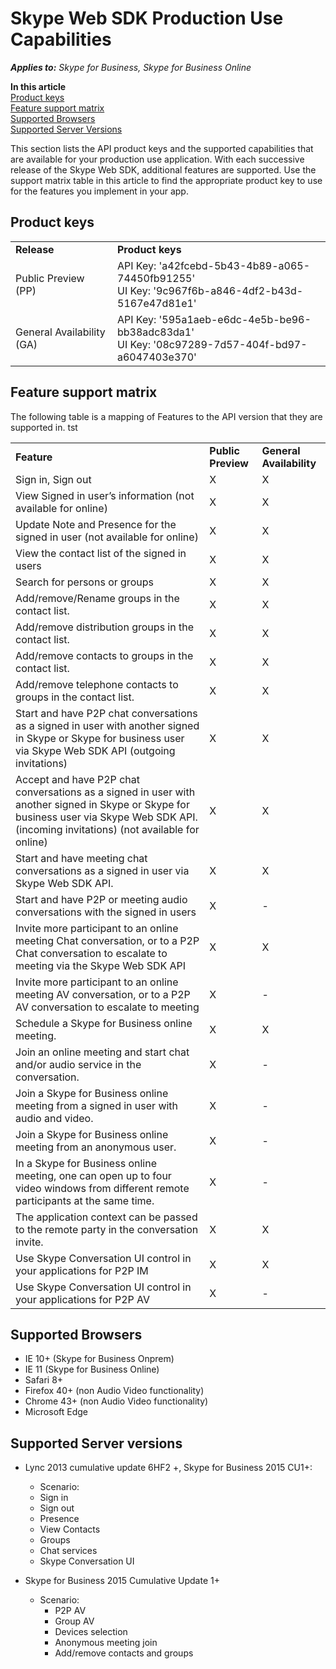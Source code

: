 # Skype Web SDK Production Use Capabilities


 _**Applies to:** Skype for Business, Skype for Business Online_

 **In this article**  
[Product keys](#product-keys)  
[Feature support matrix](#feature-support-matrix)  
[Supported Browsers](#supported-browsers)  
[Supported Server Versions](#supported-server-versions)



This section lists the API product keys and the supported capabilities that are available for your production use application. With each successive release of the Skype Web SDK, additional features are supported. Use the support matrix table in this article to find the appropriate product key to use for the features you implement in your app. 

## Product keys
<a name="sectionSection0"> </a>

|||
|:-----|:-----|
|**Release**|**Product keys**|
|Public Preview (PP)|API Key: 'a42fcebd-5b43-4b89-a065-74450fb91255' <br/> UI Key: '9c967f6b-a846-4df2-b43d-5167e47d81e1' |
|General Availability (GA)|API Key: '595a1aeb-e6dc-4e5b-be96-bb38adc83da1' <br/> UI Key: '08c97289-7d57-404f-bd97-a6047403e370'|




## Feature support matrix
<a name="sectionSection1"> </a>

The following table is a mapping of Features to the API version that they are supported in.
tst

||||
|:-----|:-----|:-----|
|**Feature**|**Public Preview**|**General Availability**|
|Sign in, Sign out|X |X|
|View Signed in user’s information (not available for online)|X|X|
|Update Note and Presence for the signed in user (not available for online)|X|X|
|View the contact list of the signed in users |X|X|
|Search for persons or groups  |X|X|
|Add/remove/Rename groups in the contact list.  |X|X|
|Add/remove distribution groups in the contact list.   |X|X|
|Add/remove contacts to groups in the contact list.   |X|X|
|Add/remove telephone contacts to groups in the contact list. |X|X|
|Start and have P2P chat conversations as a signed in user with another signed in Skype or Skype for business user via Skype Web SDK API (outgoing invitations)  |X|X|
|Accept and have P2P chat conversations as a signed in user with another signed in Skype or Skype for business user via Skype Web SDK API. (incoming invitations) (not available for online) |X|X|
|Start and have meeting chat conversations as a signed in user via Skype Web SDK API.  |X|X|
|Start and have P2P or meeting audio conversations with the signed in users   |X|-|
|Invite more participant to an online meeting Chat conversation, or to a P2P Chat conversation to escalate to meeting via the Skype Web SDK API |X|X|
|Invite more participant to an online meeting AV conversation, or to a P2P AV conversation to escalate to meeting |X|-|
|Schedule a Skype for Business online meeting. |X|X|
|Join an online meeting and start chat and/or audio service in the conversation. |X|-|
|Join a Skype for Business online meeting from a signed in user with audio and video. |X|-|
|Join a Skype for Business online meeting from an anonymous user. |X|-|
|In a Skype for Business online meeting, one can open up to four video windows from different remote participants at the same time.  |X|-|
|The application context can be passed to the remote party in the conversation invite.  |X|X|
|Use Skype Conversation UI control in your applications for P2P IM  |X|X|
|Use Skype Conversation UI control in your applications for P2P AV  |X|-|

## Supported Browsers

- IE 10+ (Skype for Business Onprem)
- IE 11 (Skype for Business Online)
- Safari 8+
- Firefox 40+ (non Audio Video functionality)
- Chrome 43+ (non Audio Video functionality)
- Microsoft Edge 

## Supported Server versions 

- Lync 2013 cumulative update 6HF2 +, Skype for Business 2015 CU1+:
 
   - Scenario:
    - Sign in
    - Sign out
    - Presence
    - View Contacts
    - Groups
    - Chat services
    - Skype Conversation UI
    

- Skype for Business 2015 Cumulative Update 1+

    - Scenario: 
      - P2P AV
      - Group AV
      - Devices selection
      - Anonymous meeting join
      - Add/remove contacts and groups

